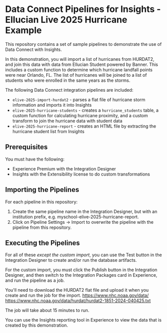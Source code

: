 # Data Connect Pipelines for Insights - Ellucian Live 2025 Hurricane Example

This repository contains a set of sample pipelines to demonstrate the use of Data Connect with Insights.

In this demonstration, you will import a list of hurricanes from HURDAT2, and join this data with data from Ellucian Student powered by Banner.  This includes a custom function to determine which hurricane landfall points were near Orlando, FL.  The list of hurricanes will be joined to a list of students who were enrolled in the same years as the storms.

The following Data Connect integration pipelines are included:

* `elive-2025-import-hurdat2` - parses a flat file of hurricane storm information and imports it into Insights
* `elive-2025-hurricane-students` - creates a `hurricane_students` table, a custom function for calculating hurricane proximity, and a custom transform to join the hurricane data with student data
* `elive-2025-hurricane-report` - creates an HTML file by extracting the hurricane student list from Insights

## Prerequisites

You must have the following:

* Experience Premium with the Integration Designer
* Insights with the Extensibility license to do custom transformations

## Importing the Pipelines

For each pipeline in this repository:

1. Create the same pipeline name in the Integration Designer, but with an institution prefix, e.g. myschool-elive-2025-hurricane-report.
2. Click on Pipeline Settings -> Import to overwrite the pipeline with the pipeline from this repository.

## Executing the Pipelines

For all of these *except the custom import*, you can use the Test button in the Integration Designer to create and/or run the database artifacts.

For the custom import, you must click the Publish button in the Integration Designer, and then switch to the Integration Packages card in Experience, and run the pipeline as a job.

You'll need to download the HURDAT2 flat file and upload it when you create and run the job for the import.
https://www.nhc.noaa.gov/data/
https://www.nhc.noaa.gov/data/hurdat/hurdat2-1851-2024-040425.txt

The job will take about 15 minutes to run.

You can use the Insights reporting tool in Experience to view the data that is created by this demonstration.

